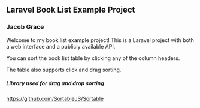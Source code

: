 ## Laravel Book List Example Project

### Jacob Grace

Welcome to my book list example project!
This is a Laravel project with both a web interface and a publicly available API.

You can sort the book list table by clicking any of the column headers.

The table also supports click and drag sorting.

##### Library used for drag and drop sorting
https://github.com/SortableJS/Sortable